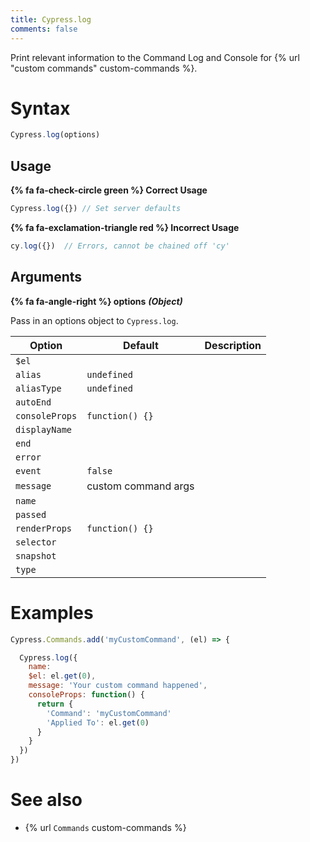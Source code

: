 ```yaml
---
title: Cypress.log
comments: false
---
```


Print relevant information to the Command Log and Console for {% url "custom commands" custom-commands %}.

# Syntax

```javascript
Cypress.log(options)
```

## Usage

**{% fa fa-check-circle green %} Correct Usage**

```javascript
Cypress.log({}) // Set server defaults
```

**{% fa fa-exclamation-triangle red %} Incorrect Usage**

```javascript
cy.log({})  // Errors, cannot be chained off 'cy'
```

## Arguments

**{% fa fa-angle-right %} options**  ***(Object)***

Pass in an options object to `Cypress.log`.

Option | Default | Description
--- | --- | ---
`$el` |  |
`alias` | `undefined` |
`aliasType` | `undefined` |
`autoEnd` |  |
`consoleProps` | `function() {}` |
`displayName` |  |
`end` |  |
`error` |  |
`event` | `false` |
`message` | custom command args |
`name` |  |
`passed` |  |
`renderProps` | `function() {}` |
`selector` |  |
`snapshot` |  |
`type` |  |

# Examples

```javascript
Cypress.Commands.add('myCustomCommand', (el) => {

  Cypress.log({
    name:
    $el: el.get(0),
    message: 'Your custom command happened',
    consoleProps: function() {
      return {
        'Command': 'myCustomCommand'
        'Applied To': el.get(0)
      }
    }
  })
})
```

# See also

- {% url `Commands` custom-commands %}
